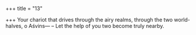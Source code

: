 +++
title = "13"

+++
Your chariot that drives through the airy realms, through the two  world-halves, o Aśvins—
– Let the help of you two become truly nearby.